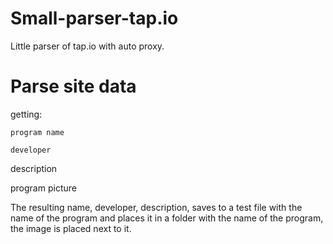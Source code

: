 # Small-parser-tap.io
Little parser of tap.io with auto proxy.

# Parse site data

getting:

    program name

    developer
  
   description
  
   program picture
  
The resulting name, developer, description, saves to a test file with the name of the program and places it in a folder with the name of the program, the image is placed next to it.
